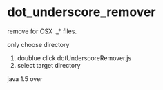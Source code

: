 dot_underscore_remover
======================

remove for OSX ._* files.

only choose directory


1. doublue click dotUnderscoreRemover.js
2. select target directory

java 1.5 over
